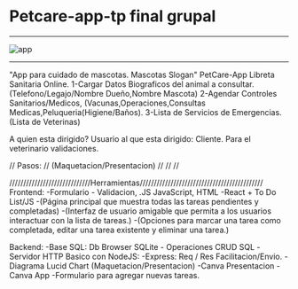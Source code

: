 # Petcare-app-tp final grupal
-----------------------------
![app](https://github.com/user-attachments/assets/2870136f-fb76-4908-8f32-6bc98e950b0b)

----------------------------
"App para cuidado de mascotas. Mascotas Slogan"
PetCare-App Libreta Sanitaria Online. 
1-Cargar Datos Biograficos del animal a consultar. (Telefono/Legajo/Nombre Dueño,Nombre Mascota)
2-Agendar Controles Sanitarios/Medicos, (Vacunas,Operaciones,Consultas Medicas,Peluqueria(Higiene/Baños). 
3-Lista de Servicios de Emergencias. (Lista de Veterinas)

A quien esta dirigido?
Usuario al que esta dirigido: Cliente. 
Para el veterinario validaciones.

// Pasos:
// (Maquetacion/Presentacion)
//
//
//

/////////////////////////////Herramientas////////////////////////////////////////////
Frontend:
-Formulario - Validacion, .JS JavaScript, HTML
-React + To Do List/JS 
-(Página principal que muestra todas las tareas pendientes y completadas) 
-(Interfaz de usuario amigable que permita a los usuarios interactuar con la lista de tareas.)
-(Opciones para marcar una tarea como completada, editar una tarea existente y eliminar una tarea.)

Backend:
-Base SQL: Db Browser SQLite - Operaciones CRUD SQL
-Servidor HTTP Basico con NodeJS: 
-Express: Req / Res Facilitacion/Envio.
-Diagrama Lucid Chart (Maquetacion/Presentacion)
-Canva Presentacion
-Canva App
-Formulario para agregar nuevas tareas.

